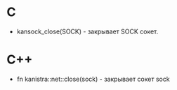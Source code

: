 # C
- kansock_close(SOCK) - закрывает SOCK сокет.
# C++
- fn kanistra::net::close(sock) - закрывает сокет sock
